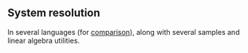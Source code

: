 ## System resolution
In several languages (for [comparison](./LanguageComparison.md)), along with several samples and linear algebra utilities.
